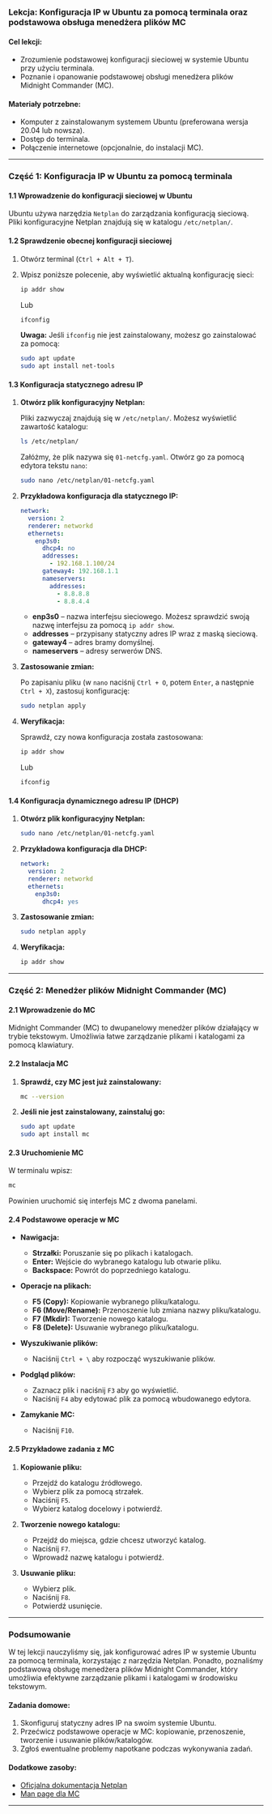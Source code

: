 ### Lekcja: Konfiguracja IP w Ubuntu za pomocą terminala oraz podstawowa obsługa menedżera plików MC

#### **Cel lekcji:**
- Zrozumienie podstawowej konfiguracji sieciowej w systemie Ubuntu przy użyciu terminala.
- Poznanie i opanowanie podstawowej obsługi menedżera plików Midnight Commander (MC).

#### **Materiały potrzebne:**
- Komputer z zainstalowanym systemem Ubuntu (preferowana wersja 20.04 lub nowsza).
- Dostęp do terminala.
- Połączenie internetowe (opcjonalnie, do instalacji MC).

---

### **Część 1: Konfiguracja IP w Ubuntu za pomocą terminala**

#### **1.1 Wprowadzenie do konfiguracji sieciowej w Ubuntu**
Ubuntu używa narzędzia `Netplan` do zarządzania konfiguracją sieciową. Pliki konfiguracyjne Netplan znajdują się w katalogu `/etc/netplan/`.

#### **1.2 Sprawdzenie obecnej konfiguracji sieciowej**

1. Otwórz terminal (`Ctrl + Alt + T`).
2. Wpisz poniższe polecenie, aby wyświetlić aktualną konfigurację sieci:

   ```bash
   ip addr show
   ```

   Lub

   ```bash
   ifconfig
   ```

   **Uwaga:** Jeśli `ifconfig` nie jest zainstalowany, możesz go zainstalować za pomocą:

   ```bash
   sudo apt update
   sudo apt install net-tools
   ```

#### **1.3 Konfiguracja statycznego adresu IP**

1. **Otwórz plik konfiguracyjny Netplan:**

   Pliki zazwyczaj znajdują się w `/etc/netplan/`. Możesz wyświetlić zawartość katalogu:

   ```bash
   ls /etc/netplan/
   ```

   Załóżmy, że plik nazywa się `01-netcfg.yaml`. Otwórz go za pomocą edytora tekstu `nano`:

   ```bash
   sudo nano /etc/netplan/01-netcfg.yaml
   ```

2. **Przykładowa konfiguracja dla statycznego IP:**

   ```yaml
   network:
     version: 2
     renderer: networkd
     ethernets:
       enp3s0:
         dhcp4: no
         addresses:
           - 192.168.1.100/24
         gateway4: 192.168.1.1
         nameservers:
           addresses:
             - 8.8.8.8
             - 8.8.4.4
   ```

   - **enp3s0** – nazwa interfejsu sieciowego. Możesz sprawdzić swoją nazwę interfejsu za pomocą `ip addr show`.
   - **addresses** – przypisany statyczny adres IP wraz z maską sieciową.
   - **gateway4** – adres bramy domyślnej.
   - **nameservers** – adresy serwerów DNS.

3. **Zastosowanie zmian:**

   Po zapisaniu pliku (w `nano` naciśnij `Ctrl + O`, potem `Enter`, a następnie `Ctrl + X`), zastosuj konfigurację:

   ```bash
   sudo netplan apply
   ```

4. **Weryfikacja:**

   Sprawdź, czy nowa konfiguracja została zastosowana:

   ```bash
   ip addr show
   ```

   Lub

   ```bash
   ifconfig
   ```

#### **1.4 Konfiguracja dynamicznego adresu IP (DHCP)**

1. **Otwórz plik konfiguracyjny Netplan:**

   ```bash
   sudo nano /etc/netplan/01-netcfg.yaml
   ```

2. **Przykładowa konfiguracja dla DHCP:**

   ```yaml
   network:
     version: 2
     renderer: networkd
     ethernets:
       enp3s0:
         dhcp4: yes
   ```

3. **Zastosowanie zmian:**

   ```bash
   sudo netplan apply
   ```

4. **Weryfikacja:**

   ```bash
   ip addr show
   ```

---

### **Część 2: Menedżer plików Midnight Commander (MC)**

#### **2.1 Wprowadzenie do MC**
Midnight Commander (MC) to dwupanelowy menedżer plików działający w trybie tekstowym. Umożliwia łatwe zarządzanie plikami i katalogami za pomocą klawiatury.

#### **2.2 Instalacja MC**

1. **Sprawdź, czy MC jest już zainstalowany:**

   ```bash
   mc --version
   ```

2. **Jeśli nie jest zainstalowany, zainstaluj go:**

   ```bash
   sudo apt update
   sudo apt install mc
   ```

#### **2.3 Uruchomienie MC**

W terminalu wpisz:

```bash
mc
```

Powinien uruchomić się interfejs MC z dwoma panelami.

#### **2.4 Podstawowe operacje w MC**

- **Nawigacja:**
  - **Strzałki:** Poruszanie się po plikach i katalogach.
  - **Enter:** Wejście do wybranego katalogu lub otwarie pliku.
  - **Backspace:** Powrót do poprzedniego katalogu.

- **Operacje na plikach:**
  - **F5 (Copy):** Kopiowanie wybranego pliku/katalogu.
  - **F6 (Move/Rename):** Przenoszenie lub zmiana nazwy pliku/katalogu.
  - **F7 (Mkdir):** Tworzenie nowego katalogu.
  - **F8 (Delete):** Usuwanie wybranego pliku/katalogu.

- **Wyszukiwanie plików:**
  - Naciśnij `Ctrl + \` aby rozpocząć wyszukiwanie plików.

- **Podgląd plików:**
  - Zaznacz plik i naciśnij `F3` aby go wyświetlić.
  - Naciśnij `F4` aby edytować plik za pomocą wbudowanego edytora.

- **Zamykanie MC:**
  - Naciśnij `F10`.

#### **2.5 Przykładowe zadania z MC**

1. **Kopiowanie pliku:**
   - Przejdź do katalogu źródłowego.
   - Wybierz plik za pomocą strzałek.
   - Naciśnij `F5`.
   - Wybierz katalog docelowy i potwierdź.

2. **Tworzenie nowego katalogu:**
   - Przejdź do miejsca, gdzie chcesz utworzyć katalog.
   - Naciśnij `F7`.
   - Wprowadź nazwę katalogu i potwierdź.

3. **Usuwanie pliku:**
   - Wybierz plik.
   - Naciśnij `F8`.
   - Potwierdź usunięcie.

---

### **Podsumowanie**

W tej lekcji nauczyliśmy się, jak konfigurować adres IP w systemie Ubuntu za pomocą terminala, korzystając z narzędzia Netplan. Ponadto, poznaliśmy podstawową obsługę menedżera plików Midnight Commander, który umożliwia efektywne zarządzanie plikami i katalogami w środowisku tekstowym.

#### **Zadania domowe:**
1. Skonfiguruj statyczny adres IP na swoim systemie Ubuntu.
2. Przećwicz podstawowe operacje w MC: kopiowanie, przenoszenie, tworzenie i usuwanie plików/katalogów.
3. Zgłoś ewentualne problemy napotkane podczas wykonywania zadań.

#### **Dodatkowe zasoby:**
- [Oficjalna dokumentacja Netplan](https://netplan.io/)
- [Man page dla MC](https://linux.die.net/man/1/mc)

---
